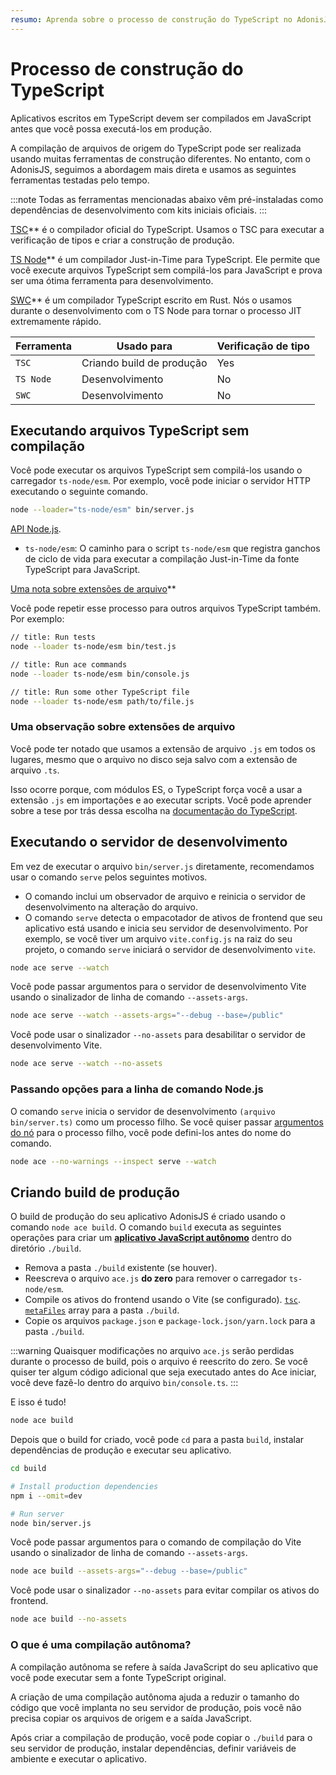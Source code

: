```yaml
---
resumo: Aprenda sobre o processo de construção do TypeScript no AdonisJS
---
```


# Processo de construção do TypeScript

Aplicativos escritos em TypeScript devem ser compilados em JavaScript antes que você possa executá-los em produção.

A compilação de arquivos de origem do TypeScript pode ser realizada usando muitas ferramentas de construção diferentes. No entanto, com o AdonisJS, seguimos a abordagem mais direta e usamos as seguintes ferramentas testadas pelo tempo.

:::note
Todas as ferramentas mencionadas abaixo vêm pré-instaladas como dependências de desenvolvimento com kits iniciais oficiais.
:::

[TSC](https://www.typescriptlang.org/docs/handbook/compiler-options.html)** é o compilador oficial do TypeScript. Usamos o TSC para executar a verificação de tipos e criar a construção de produção.

[TS Node](https://typestrong.org/ts-node/)** é um compilador Just-in-Time para TypeScript. Ele permite que você execute arquivos TypeScript sem compilá-los para JavaScript e prova ser uma ótima ferramenta para desenvolvimento.

[SWC](https://swc.rs/)** é um compilador TypeScript escrito em Rust. Nós o usamos durante o desenvolvimento com o TS Node para tornar o processo JIT extremamente rápido.

| Ferramenta  | Usado para                | Verificação de tipo |
|-------------|---------------------------|---------------------|
| `TSC`       | Criando build de produção | Yes                 |
| `TS Node`   | Desenvolvimento           | No                  |
| `SWC`       | Desenvolvimento           | No                  |

## Executando arquivos TypeScript sem compilação

Você pode executar os arquivos TypeScript sem compilá-los usando o carregador `ts-node/esm`. Por exemplo, você pode iniciar o servidor HTTP executando o seguinte comando.

```sh
node --loader="ts-node/esm" bin/server.js
```

[API Node.js](https://nodejs.org/dist/latest-v21.x/docs/api/esm.html#loaders).

- `ts-node/esm`: O caminho para o script `ts-node/esm` que registra ganchos de ciclo de vida para executar a compilação Just-in-Time da fonte TypeScript para JavaScript.

[Uma nota sobre extensões de arquivo](#a-note-on-file-extensions)**

Você pode repetir esse processo para outros arquivos TypeScript também. Por exemplo:

```sh
// title: Run tests
node --loader ts-node/esm bin/test.js
```

```sh
// title: Run ace commands
node --loader ts-node/esm bin/console.js
```

```sh
// title: Run some other TypeScript file
node --loader ts-node/esm path/to/file.js
```

### Uma observação sobre extensões de arquivo

Você pode ter notado que usamos a extensão de arquivo `.js` em todos os lugares, mesmo que o arquivo no disco seja salvo com a extensão de arquivo `.ts`.

Isso ocorre porque, com módulos ES, o TypeScript força você a usar a extensão `.js` em importações e ao executar scripts. Você pode aprender sobre a tese por trás dessa escolha na [documentação do TypeScript](https://www.typescriptlang.org/docs/handbook/modules/theory.html#typescript-imitates-the-hosts-module-resolution-but-with-types).

## Executando o servidor de desenvolvimento
Em vez de executar o arquivo `bin/server.js` diretamente, recomendamos usar o comando `serve` pelos seguintes motivos.

- O comando inclui um observador de arquivo e reinicia o servidor de desenvolvimento na alteração do arquivo.
- O comando `serve` detecta o empacotador de ativos de frontend que seu aplicativo está usando e inicia seu servidor de desenvolvimento. Por exemplo, se você tiver um arquivo `vite.config.js` na raiz do seu projeto, o comando `serve` iniciará o servidor de desenvolvimento `vite`.

```sh
node ace serve --watch
```

Você pode passar argumentos para o servidor de desenvolvimento Vite usando o sinalizador de linha de comando `--assets-args`.

```sh
node ace serve --watch --assets-args="--debug --base=/public"
```

Você pode usar o sinalizador `--no-assets` para desabilitar o servidor de desenvolvimento Vite.

```sh
node ace serve --watch --no-assets
```

### Passando opções para a linha de comando Node.js
O comando `serve` inicia o servidor de desenvolvimento `(arquivo bin/server.ts)` como um processo filho. Se você quiser passar [argumentos do nó](https://nodejs.org/api/cli.html#options) para o processo filho, você pode defini-los antes do nome do comando.

```sh
node ace --no-warnings --inspect serve --watch
```

## Criando build de produção

O build de produção do seu aplicativo AdonisJS é criado usando o comando `node ace build`. O comando `build` executa as seguintes operações para criar um [**aplicativo JavaScript autônomo**](#what-is-a-standalone-build) dentro do diretório `./build`.

- Remova a pasta `./build` existente (se houver).
- Reescreva o arquivo `ace.js` **do zero** para remover o carregador `ts-node/esm`.
- Compile os ativos do frontend usando o Vite (se configurado).
[`tsc`](https://www.typescriptlang.org/docs/handbook/compiler-options.html).
[`metaFiles`](../concepts/adonisrc_file.md#metafiles) array para a pasta `./build`.
- Copie os arquivos `package.json` e `package-lock.json/yarn.lock` para a pasta `./build`.

:::warning
Quaisquer modificações no arquivo `ace.js` serão perdidas durante o processo de build, pois o arquivo é reescrito do zero. Se você quiser ter algum código adicional que seja executado antes do Ace iniciar, você deve fazê-lo dentro do arquivo `bin/console.ts`.
:::

E isso é tudo!

```sh
node ace build
```

Depois que o build for criado, você pode `cd` para a pasta `build`, instalar dependências de produção e executar seu aplicativo.

```sh
cd build

# Install production dependencies
npm i --omit=dev

# Run server
node bin/server.js
```

Você pode passar argumentos para o comando de compilação do Vite usando o sinalizador de linha de comando `--assets-args`.

```sh
node ace build --assets-args="--debug --base=/public"
```

Você pode usar o sinalizador `--no-assets` para evitar compilar os ativos do frontend.

```sh
node ace build --no-assets
```

### O que é uma compilação autônoma?

A compilação autônoma se refere à saída JavaScript do seu aplicativo que você pode executar sem a fonte TypeScript original.

A criação de uma compilação autônoma ajuda a reduzir o tamanho do código que você implanta no seu servidor de produção, pois você não precisa copiar os arquivos de origem e a saída JavaScript.

Após criar a compilação de produção, você pode copiar o `./build` para o seu servidor de produção, instalar dependências, definir variáveis ​​de ambiente e executar o aplicativo.
